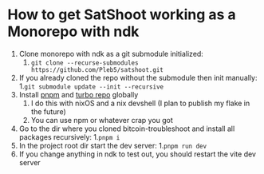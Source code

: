 # How to get SatShoot working as a Monorepo with ndk
1. Clone monorepo with ndk as a git submodule initialized:
    1. ```git clone --recurse-submodules https://github.com/Pleb5/satshoot.git```
2. If you already cloned the repo without the submodule then init manually:
    1.```git submodule update --init --recursive```
3. Install [pnpm](https://pnpm.io/) and [turbo repo](https://turbo.build/repo) globally
    1. I do this with nixOS and a nix devshell (I plan to publish my flake in the future)
    2. You can use npm or whatever crap you got
4. Go to the dir where you cloned bitcoin-troubleshoot and install all packages recursively:
    1.```pnpm i```
5. In the project root dir start the dev server:
    1.```pnpm run dev```
6. If you change anything in ndk to test out, you should restart the vite dev server
